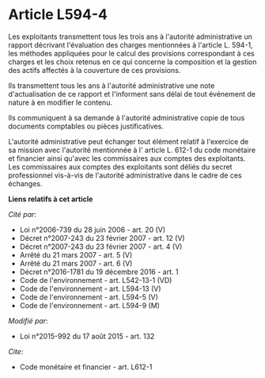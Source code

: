 # Article L594-4

Les exploitants transmettent tous les trois ans à l'autorité administrative un rapport décrivant l'évaluation des charges
mentionnées à l'article L. 594-1, les méthodes appliquées pour le calcul des provisions correspondant à ces charges et les
choix retenus en ce qui concerne la composition et la gestion des actifs affectés à la couverture de ces provisions. 

Ils transmettent tous les ans à l'autorité administrative une note d'actualisation de ce rapport et l'informent sans délai de
tout événement de nature à en modifier le contenu. 

Ils communiquent à sa demande à l'autorité administrative copie de tous documents comptables ou pièces justificatives.

L'autorité administrative peut échanger tout élément relatif à l'exercice de sa mission avec l'autorité mentionnée à l'
article L. 612-1 du code monétaire et financier ainsi qu'avec les commissaires aux comptes des exploitants. Les commissaires
aux comptes des exploitants sont déliés du secret professionnel vis-à-vis de l'autorité administrative dans le cadre de ces
échanges.

**Liens relatifs à cet article**

_Cité par_:

  - Loi n°2006-739 du 28 juin 2006 - art. 20 (V)
  - Décret  n°2007-243 du 23 février 2007 - art. 12 (V)
  - Décret  n°2007-243 du 23 février 2007 - art. 4 (V)
  - Arrêté du 21 mars 2007 - art. 5 (V)
  - Arrêté du 21 mars 2007 - art. 6 (V)
  - Décret n°2016-1781 du 19 décembre 2016 - art. 1
  - Code de l'environnement - art. L542-13-1 (VD)
  - Code de l'environnement - art. L594-13 (V)
  - Code de l'environnement - art. L594-5 (V)
  - Code de l'environnement - art. L594-9 (M)

_Modifié par_:

  - Loi n°2015-992 du 17 août 2015 - art. 132

_Cite_:

  - Code monétaire et financier - art. L612-1
